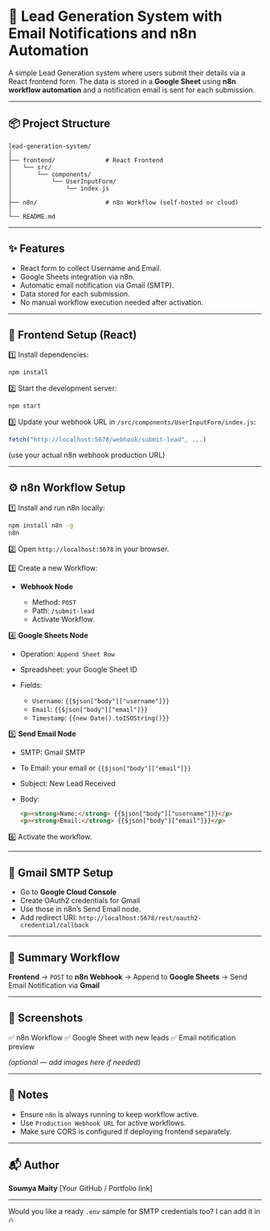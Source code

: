 # 📄 Lead Generation System with Email Notifications and n8n Automation

A simple Lead Generation system where users submit their details via a React frontend form. The data is stored in a **Google Sheet** using **n8n workflow automation** and a notification email is sent for each submission.

---

## 📦 Project Structure

```
lead-generation-system/
│
├── frontend/              # React Frontend
│   └── src/
│       └── components/
│           └── UserInputForm/
│               └── index.js
│
├── n8n/                   # n8n Workflow (self-hosted or cloud)
│
└── README.md
```

---

## ✨ Features

* React form to collect Username and Email.
* Google Sheets integration via n8n.
* Automatic email notification via Gmail (SMTP).
* Data stored for each submission.
* No manual workflow execution needed after activation.

---

## 🚀 Frontend Setup (React)

1️⃣ Install dependencies:

```bash
npm install
```

2️⃣ Start the development server:

```bash
npm start
```

3️⃣ Update your webhook URL in `/src/components/UserInputForm/index.js`:

```javascript
fetch("http://localhost:5678/webhook/submit-lead", ...)
```

(use your actual n8n webhook production URL)

---

## ⚙️ n8n Workflow Setup

1️⃣ Install and run n8n locally:

```bash
npm install n8n -g
n8n
```

2️⃣ Open `http://localhost:5678` in your browser.

3️⃣ Create a new Workflow:

* **Webhook Node**

  * Method: `POST`
  * Path: `/submit-lead`
  * Activate Workflow.

4️⃣ **Google Sheets Node**

* Operation: `Append Sheet Row`
* Spreadsheet: your Google Sheet ID
* Fields:

  * `Username`: `{{$json["body"]["username"]}}`
  * `Email`: `{{$json["body"]["email"]}}`
  * `Timestamp`: `{{new Date().toISOString()}}`

5️⃣ **Send Email Node**

* SMTP: Gmail SMTP
* To Email: your email or `{{$json["body"]["email"]}}`
* Subject: New Lead Received
* Body:

  ```html
  <p><strong>Name:</strong> {{$json["body"]["username"]}}</p>
  <p><strong>Email:</strong> {{$json["body"]["email"]}}</p>
  ```

6️⃣ Activate the workflow.

---

## 📧 Gmail SMTP Setup

* Go to **Google Cloud Console**
* Create OAuth2 credentials for Gmail
* Use those in n8n’s Send Email node.
* Add redirect URI:
  `http://localhost:5678/rest/oauth2-credential/callback`

---

## 📑 Summary Workflow

**Frontend** → `POST` to **n8n Webhook** → Append to **Google Sheets** → Send Email Notification via **Gmail**

---

## 📸 Screenshots

✅ n8n Workflow
✅ Google Sheet with new leads
✅ Email notification preview

*(optional — add images here if needed)*

---

## 📌 Notes

* Ensure `n8n` is always running to keep workflow active.
* Use `Production Webhook URL` for active workflows.
* Make sure CORS is configured if deploying frontend separately.

---

## 📬 Author

**Soumya Maity**
\[Your GitHub / Portfolio link]

---

Would you like a ready `.env` sample for SMTP credentials too? I can add it in 🔥
